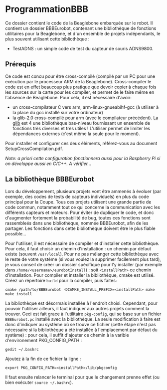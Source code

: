 # ProgrammationBBB
Ce dossier contient le code de la Beaglebone embarquée sur le robot. Il contient un dossier BBBEurobot, contenant une 
bibliothèque de fonctions utilitaires pour la Beaglebone, et d'un ensemble de projets indépendants, le plus souvent
utilisant cette bibliothèque :
 - TestADNS : un simple code de test du capteur de souris ADNS9800.


## Prérequis

Ce code est concu pour être cross-compilé (compilé par un PC pour une exécution par le processeur ARM de la Beaglebone).
Cross-compiler le code est en effet beaucoup plus pratique que devoir copier à chaque fois les sources sur la carte
pour les compiler, et permet de le faire même en l'absence de Beaglebone.
Pour cela, il est nécessaire d'avoir:
 - un cross-compilateur C vers arm, arm-linux-gnueabihf-gcc (à utiliser à la place du gcc installé sur votre ordinateur)
 - la glib-2.0 cross-compilé pour arm (avec le compilateur précédent). La [glib](https://developer.gnome.org/glib/) est 4
 une bibliothèque bas-niveau fournissant un ensemble de fonctions très diverses et très utiles ! L'utiliser permet de 
 limiter les dépendances externes (c'est même la seule pour le moment).

Pour installer et configurer ces deux éléments, référez-vous au document SetupCrossCompilation.pdf.

*Note: a priori cette configuration fonctionnera aussi pour la Raspberry Pi si on développe aussi en C/C++. A vérifier...*

## La bibliothèque BBBEurobot

Lors du développement, plusieurs projets vont être ammenés à évoluer (par exemple, des codes de tests de capteurs
individuels) en plus du code principal pour la Coupe. Tous ces projets utilisent une grande partie de code commun, notamment
tout ce qui concerne la communication avec les différents capteurs et moteurs. Pour éviter de dupliquer le code, et donc
d'augmenter fortement la probabilité de bug, toutes ces fonctions sont rassembleés dans une bibliothèque, nommée
BBBEurobot, afin de les partager. Les fonctions dans cette bibliothèque doivent être le plus fiable possible...

Pour l'utiliser, il est nécessaire de compiler et d'installer cette bibliothèque. Pour cela, il faut choisir un chemin
d'installation : un chemin par défaut existe (souvent `/usr/local`). Pour ne pas mélanger cette bibliothèque avec le reste
de votre système (si vous voulez la supprimer facilement plus tard), je vous conseil de créer un dossier spécifique pour
l'y installer (par exemple dans `/home/<username>/eurobotInstall`) : soit `<installPath>` ce chemin d'installation.
Pour compiler et installer la bibliothèque, cmake est utilisé. Créez un répertoire `build` pour la compiler, puis faites:

`
cmake /path/to/BBBEurobot -DCAMKE_INSTALL_PREFIX=<installPath>
make
make install
`

La bibliothèque est désormais installée à l'endroit choisi. Cependant, pour pouvoir l'utiliser ailleurs, il faut indiquer
aux autres projets comment la trouver. Ceci est fait grace à l'utilitaire `pkg-config`, qui se base sur un fichier
`BBBEurobot.pc` installé avec la bibliothèque. La seule modification à faire est donc d'indiquer au système où se trouve
ce fichier (cette étape n'est pas nécessaire si la bibliothèque a été installée à l'emplacement par défaut du système) :
pour cela, il suffit d'ajouter ce chemin à la varible d'environement PKG_CONFIG_PATH :

`
gedit ~/.bashrc
`

Ajoutez à la fin de ce fichier la ligne :

`
export PKG_CONFIG_PATH=<installPath>/lib/pkgconfig
`

Il faut ensuite relancer le terminal pour que le changement prenne effet (ou bien exécuter `source ~/.bashrc`).
